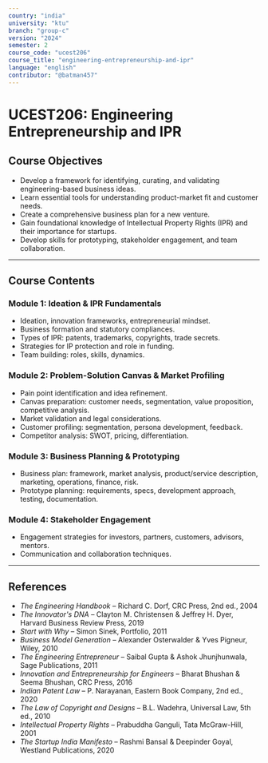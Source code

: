 ```yaml
---
country: "india"
university: "ktu"
branch: "group-c"
version: "2024"
semester: 2
course_code: "ucest206"
course_title: "engineering-entrepreneurship-and-ipr"
language: "english"
contributor: "@batman457"
---
```


# UCEST206: Engineering Entrepreneurship and IPR

## Course Objectives

- Develop a framework for identifying, curating, and validating engineering-based business ideas.
- Learn essential tools for understanding product-market fit and customer needs.
- Create a comprehensive business plan for a new venture.
- Gain foundational knowledge of Intellectual Property Rights (IPR) and their importance for startups.
- Develop skills for prototyping, stakeholder engagement, and team collaboration.

---

## Course Contents

### Module 1: Ideation & IPR Fundamentals

- Ideation, innovation frameworks, entrepreneurial mindset.
- Business formation and statutory compliances.
- Types of IPR: patents, trademarks, copyrights, trade secrets.
- Strategies for IP protection and role in funding.
- Team building: roles, skills, dynamics.

### Module 2: Problem-Solution Canvas & Market Profiling

- Pain point identification and idea refinement.
- Canvas preparation: customer needs, segmentation, value proposition, competitive analysis.
- Market validation and legal considerations.
- Customer profiling: segmentation, persona development, feedback.
- Competitor analysis: SWOT, pricing, differentiation.

### Module 3: Business Planning & Prototyping

- Business plan: framework, market analysis, product/service description, marketing, operations, finance, risk.
- Prototype planning: requirements, specs, development approach, testing, documentation.

### Module 4: Stakeholder Engagement

- Engagement strategies for investors, partners, customers, advisors, mentors.
- Communication and collaboration techniques.

---

## References

- *The Engineering Handbook* – Richard C. Dorf, CRC Press, 2nd ed., 2004  
- *The Innovator's DNA* – Clayton M. Christensen & Jeffrey H. Dyer, Harvard Business Review Press, 2019  
- *Start with Why* – Simon Sinek, Portfolio, 2011  
- *Business Model Generation* – Alexander Osterwalder & Yves Pigneur, Wiley, 2010  
- *The Engineering Entrepreneur* – Saibal Gupta & Ashok Jhunjhunwala, Sage Publications, 2011  
- *Innovation and Entrepreneurship for Engineers* – Bharat Bhushan & Seema Bhushan, CRC Press, 2016  
- *Indian Patent Law* – P. Narayanan, Eastern Book Company, 2nd ed., 2020  
- *The Law of Copyright and Designs* – B.L. Wadehra, Universal Law, 5th ed., 2010  
- *Intellectual Property Rights* – Prabuddha Ganguli, Tata McGraw-Hill, 2001  
- *The Startup India Manifesto* – Rashmi Bansal & Deepinder Goyal, Westland Publications, 2020  
